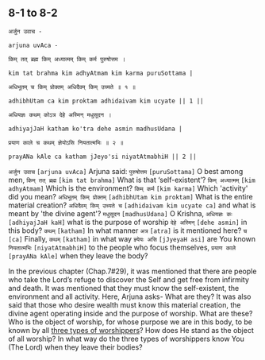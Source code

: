 ## 8-1 to 8-2


```shloka-sa
अर्जुन उवाच -
```
```shloka-sa-hk
arjuna uvAca -
```
```shloka-sa
किम् तत् ब्रह्म किम् अध्यात्मम् किम् कर्म पुरुषोत्तम ।
```
```shloka-sa-hk
kim tat brahma kim adhyAtmam kim karma puruSottama |
```
```shloka-sa
अधिभूतम् च किम् प्रोक्तम् अधिदैवम् किम् उच्यते ॥ १ ॥
```
```shloka-sa-hk
adhibhUtam ca kim proktam adhidaivam kim ucyate || 1 ||
```

```shloka-sa
अधियज्ञः कथम् कोऽत्र देहे अस्मिन् मधुसूदन ।
```
```shloka-sa-hk
adhiyajJaH katham ko'tra dehe asmin madhusUdana |
```
```shloka-sa
प्रयाण काले च कथम् ज्ञेयोऽसि नियतात्मभिः ॥ २ ॥
```
```shloka-sa-hk
prayANa kAle ca katham jJeyo'si niyatAtmabhiH || 2 ||
```

`अर्जुन उवाच` `[arjuna uvAca]` Arjuna said: `पुरुषोत्तम` `[puruSottama]` O best among men, `किम् तत् ब्रह्म` `[kim tat brahma]` What is that ‘self-existent’? `किम् अध्यात्मम्` `[kim adhyAtmam]` Which is the environment? `किम् कर्म` `[kim karma]` Which 'activity' did you mean? `अधिभूतम् किम् प्रोक्तम्` `[adhibhUtam kim proktam]` What is the entire material creation? `अधिदैवम् किम् उच्यते च` `[adhidaivam kim ucyate ca]` and what is meant by 'the divine agent'?
`मधुसूदन` `[madhusUdana]` O Krishna, `अधियज्ञः कः` `[adhiyajJaH kaH]` what is the purpose of worship `देहे अस्मिन्` `[dehe asmin]` in this body? `कथम्` `[katham]` In what manner `अत्र` `[atra]` is it mentioned here? `च` `[ca]` Finally, `कथम्` `[katham]` in what way `ज्ञ्येयः असि` `[jJyeyaH asi]` are You known `नियतात्मभिः` `[niyatAtmabhiH]` to the people who focus themselves, `प्रयाण काले` `[prayANa kAle]` when they leave the body?



In the previous chapter (Chap.7#29), it was mentioned that there are people who take the Lord’s refuge to discover the Self and get free from infirmity and death. It was mentioned that they must know the self-existent, the environment and all activity. Here, Arjuna asks- What are they?
It was also said that those who desire wealth must know this material creation, the divine agent operating inside and the purpose of worship. What are these? 
Who is the object of worship, for whose purpose we are in this body, to be known by all [three types of worshippers](three_types_of_worshippers)? How does He stand as the object of all worship? 
In what way do the three types of worshippers know You (The Lord) when they leave their bodies?

